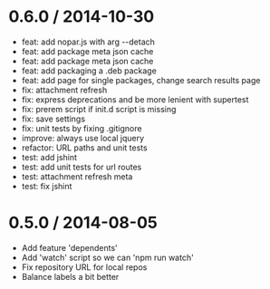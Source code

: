 
0.6.0 / 2014-10-30
==================

 * feat: add nopar.js with arg --detach
 * feat: add package meta json cache
 * feat: add package meta json cache
 * feat: add packaging a .deb package
 * feat: add page for single packages, change search results page
 * fix: attachment refresh
 * fix: express deprecations and be more lenient with supertest
 * fix: prerem script if init.d script is missing
 * fix: save settings
 * fix: unit tests by fixing .gitignore
 * improve: always use local jquery
 * refactor: URL paths and unit tests
 * test: add jshint
 * test: add unit tests for url routes
 * test: attachment refresh meta
 * test: fix jshint

0.5.0 / 2014-08-05
==================

 * Add feature 'dependents'
 * Add 'watch' script so we can 'npm run watch'
 * Fix repository URL for local repos
 * Balance labels a bit better
